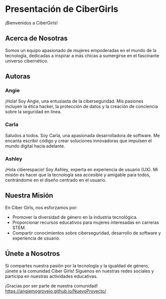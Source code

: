 # Presentación de CiberGirls

¡Bienvenidos a CiberGirls!

## Acerca de Nosotras

Somos un equipo apasionado de mujeres empoderadas en el mundo de la tecnología, dedicadas a inspirar a más chicas a sumergirse en el fascinante universo cibernético.

## Autoras

### Angie

¡Hola! Soy Angie, una entusiasta de la ciberseguridad. Mis pasiones incluyen la ética hacker, la protección de datos y la creación de conciencia sobre la seguridad en línea.

### Carla

Saludos a todos. Soy Carla, una apasionada desarrolladora de software. Me encanta escribir código y crear soluciones innovadoras que impulsen el mundo digital hacia adelante.

### Ashley

¡Hola ciberespacio! Soy Ashley, experta en experiencia de usuario (UX). Mi misión es hacer que la tecnología sea accesible y amigable para todos, centrándome en el diseño centrado en el usuario.

## Nuestra Misión

En Ciber Girls, nos esforzamos por:

- Promover la diversidad de género en la industria tecnológica.
- Proporcionar recursos educativos para mujeres interesadas en carreras STEM.
- Compartir conocimientos sobre ciberseguridad, desarrollo de software y experiencia de usuario.

## Únete a Nosotros

Si compartes nuestra pasión por la tecnología y la igualdad de género, ¡únete a la comunidad Ciber Girls! Síguenos en nuestras redes sociales y participa en nuestras actividades educativas.

¡Gracias por ser parte de nuestra comunidad!
https://angiemogrovejo.github.io/NuevoProyecto/
